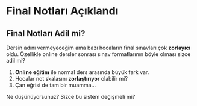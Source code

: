 # Final Notları Açıklandı

## Final Notları Adil mi?

Dersin adını vermeyeceğim ama bazı hocaların final sınavları çok **zorlayıcı** oldu. Özellikle online dersler sonrası sınav formatlarının böyle olması sizce adil mi?

1. **Online eğitim** ile normal ders arasında büyük fark var.
2. Hocalar not skalasını **zorlaştırıyor** olabilir mi?
3. Çan eğrisi de tam bir muamma...

Ne düşünüyorsunuz? Sizce bu sistem değişmeli mi?
